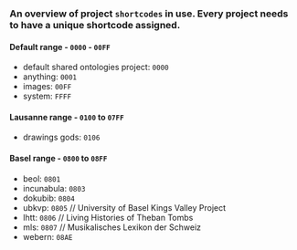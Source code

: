### An overview of project `shortcodes` in use. Every project needs to have a unique shortcode assigned.

#### Default range - `0000` - `00FF`

   - default shared ontologies project: `0000`
   - anything: `0001`
   - images: `00FF`
   - system: `FFFF`


#### Lausanne range - `0100` to `07FF`

   - drawings gods: `0106`


#### Basel range - `0800` to `08FF`
   - beol: `0801`
   - incunabula: `0803`
   - dokubib: `0804`
   - ubkvp: `0805` // University of Basel Kings Valley Project
   - lhtt: `0806` // Living Histories of Theban Tombs
   - mls: `0807` // Musikalisches Lexikon der Schweiz
   - webern: `08AE`
